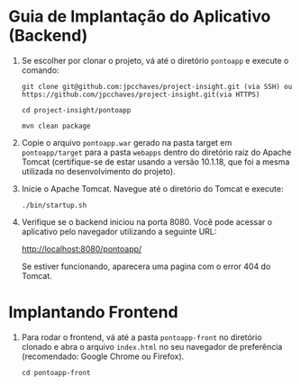   <h1>Guia de Implantação do Aplicativo (Backend)</h1>
    <ol>
        <li>
            <p>
                Se escolher por clonar o projeto, vá até o diretório <code>pontoapp</code> e execute o comando:
            </p>
            <pre><code>git clone git@github.com:jpcchaves/project-insight.git (via SSH) ou https://github.com/jpcchaves/project-insight.git(via HTTPS)</code></pre>
            <pre><code>cd project-insight/pontoapp</code></pre>
            <pre><code>mvn clean package</code></pre>
        </li>
        <li>
            <p>
                Copie o arquivo <code>pontoapp.war</code> gerado na pasta target em <code>pontoapp/target</code> para a pasta <code>webapps</code> dentro do diretório raiz do Apache Tomcat (certifique-se de estar usando a versão 10.1.18, que foi a mesma utilizada no desenvolvimento do projeto).
            </p>
        </li>
        <li>
            <p>
                Inicie o Apache Tomcat. Navegue até o diretório do Tomcat e execute:
            </p>
            <pre><code>./bin/startup.sh</code></pre>
        </li>
        <li>
            <p>
                Verifique se o backend iniciou na porta 8080. Você pode acessar o aplicativo pelo navegador utilizando a seguinte URL:
            </p>
            <p>
                <a href="http://localhost:8080/pontoapp/" target="_blank">http://localhost:8080/pontoapp/</a>
            </p>
            <p>
               Se estiver funcionando, aparecera uma pagina com o error 404 do Tomcat.
            </p>
        </li>
    </ol>
    
 <h1>Implantando Frontend</h1>
    <ol>
        <li>
            <p>
                Para rodar o frontend, vá até a pasta <code>pontoapp-front</code> no diretório clonado e abra o arquivo <code>index.html</code> no seu navegador de preferência (recomendado: Google Chrome ou Firefox).
            </p>
            <pre><code>cd pontoapp-front</code></pre>
        </li>
    </ol>
